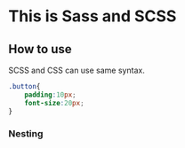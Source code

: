 # This is Sass and SCSS


## How to use
SCSS and CSS can use same syntax.

```SCSS
.button{
	padding:10px;
	font-size:20px;
}

```

### Nesting

```SCSS


```

